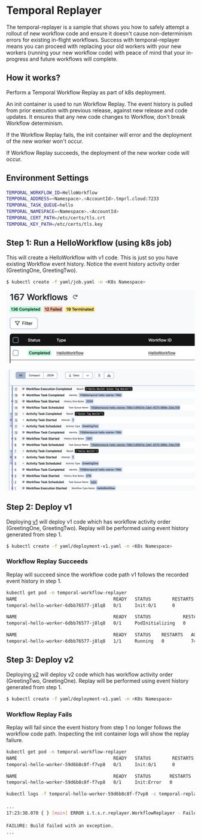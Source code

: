 # Temporal Replayer
The temporal-replayer is a sample that shows you how to safely attempt a rollout of new workflow code and ensure it doesn't cause non-determinism errors for existing in-flight workflows. Success with temporal-replayer means you can proceed with replacing your old workers with your new workers (running your new workflow code) with peace of mind that your in-progress and future workflows will complete.

## How it works?
Perform a Temporal Workflow Replay as part of k8s deployment.

An init container is used to run Workflow Replay. The event history is pulled from prior execution with previous release, against new release and code updates. It ensures that any new code changes to Workflow, don't break Workflow determinism. 

If the Workflow Replay fails, the init container will error and the deployment of the new worker won't occur.

If Workflow Replay succeeds, the deployment of the new worker code will occur.

## Environment Settings
```bash
TEMPORAL_WORKFLOW_ID=HelloWorkflow
TEMPORAL_ADDRESS=<Namespace>.<AccountId>.tmprl.cloud:7233
TEMPORAL_TASK_QUEUE=hello
TEMPORAL_NAMESPACE=<Namespace>.<AccountId>
TEMPORAL_CERT_PATH=/etc/certs/tls.crt
TEMPORAL_KEY_PATH=/etc/certs/tls.key
```

## Step 1: Run a HelloWorkflow (using k8s job)
This will create a HelloWorkflow with v1 code. This is just so you have existing Workflow event history. Notice the event history activity order (GreetingOne, GreetingTwo).

```bash
$ kubectl create -f yaml/job.yaml -n <K8s Namespace>
```

![Workflow](static/workflow.png)

![Event History](static/event_history.png)

## Step 2: Deploy v1
Deploying [v1](https://github.com/temporal-sa/temporal-replayer/blob/v1/src/main/java/io/temporal/samples/replay/Hello.java#L113) will deploy v1 code which has workflow activity order (GreetingOne, GreetingTwo). Replay will be performed using event history generated from step 1.

```bash
$ kubectl create -f yaml/deployment-v1.yaml -n <K8s Namespace>
```

### Workflow Replay Succeeds
Replay will succeed since the workflow code path v1 follows the recorded event history in step 1.

```bash
kubectl get pod -n temporal-workflow-replayer
NAME                                    READY   STATUS        RESTARTS   AGE
temporal-hello-worker-6dbb76577-j8lq8   0/1     Init:0/1      0          2s
```

```bash
NAME                                    READY   STATUS            RESTARTS   AGE
temporal-hello-worker-6dbb76577-j8lq8   0/1     PodInitializing   0          73s
```

```bash
NAME                                    READY   STATUS    RESTARTS   AGE
temporal-hello-worker-6dbb76577-j8lq8   1/1     Running   0          74s
```

## Step 3: Deploy v2
Deploying [v2](https://github.com/temporal-sa/temporal-replayer/blob/v2/src/main/java/io/temporal/samples/replay/Hello.java#L113) will deploy v2 code which has workflow activity order (GreetingTwo, GreetingOne). Replay will be performed using event history generated from step 1.

```bash
$ kubectl create -f yaml/deployment-v1.yaml -n <K8s Namespace>
```

### Workflow Replay Fails
Replay will fail since the event history from step 1 no longer follows the workflow code path. Inspecting the init container logs will show the replay failure.

```bash
kubectl get pod -n temporal-workflow-replayer
NAME                                    READY   STATUS        RESTARTS   AGE
temporal-hello-worker-59d6b8c8f-f7vp8   0/1     Init:0/1      0          3s
```

```bash
NAME                                    READY   STATUS       RESTARTS   AGE
temporal-hello-worker-59d6b8c8f-f7vp8   0/1     Init:Error   0          74s
```

```bash
kubectl logs -f temporal-hello-worker-59d6b8c8f-f7vp8 -c temporal-replayer -n temporal-workflow-replayer

...
17:23:38.070 { } [main] ERROR i.t.s.r.replayer.WorkflowReplayer - Failed to replay workflow HelloWorkflow

FAILURE: Build failed with an exception.
...
```


